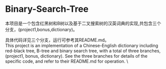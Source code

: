 # Binary-Search-Tree
本项目是一个包含红黑树和B树以及基于二叉搜索树的汉英词典的实现,共包含三个分支，(project1,bonus,dictionary)。

具体代码详见三个分支，运行可参考其README.md。
\
This project is an implementation of a Chinese-English dictionary including red-black tree, B-tree and binary search tree, with a total of three branches, (project1, bonus, dictionary). See the three branches for details of the specific code, and refer to their README.md for operation.
\
